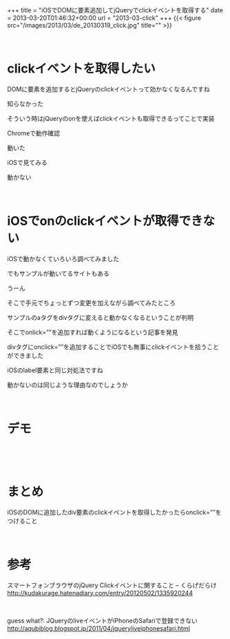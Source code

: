 +++
title = "iOSでDOMに要素追加してjQueryでclickイベントを取得する"
date = 2013-03-20T01:46:32+00:00
url = "2013-03-click"
+++
{{< figure src="/images/2013/03/de_20130319_click.jpg" title="" >}}

&nbsp;

# clickイベントを取得したい

DOMに要素を追加するとjQueryのclickイベントって効かなくなるんですね

知らなかった

そういう時はjQueryのonを使えばclickイベントも取得できるってことで実装

Chromeで動作確認

動いた

iOSで見てみる

動かない

&nbsp;

# iOSでonのclickイベントが取得できない

iOSで動かなくていろいろ調べてみました

でもサンプルが動いてるサイトもある

うーん

そこで手元でちょっとずつ変更を加えながら調べてみたところ

サンプルのaタグをdivタグに変えると動かなくなるということが判明

そこでonlick=&#8221;&#8221;を追加すれば動くようになるという記事を発見

divタグにonclick=&#8221;&#8221;を追加することでiOSでも無事にclickイベントを拾うことができました

iOSのlabel要素と同じ対処法ですね

動かないのは同じような理由なのでしょうか

&nbsp;

# デモ



&nbsp;

&nbsp;

# まとめ

iOSのDOMに追加したdiv要素のclickイベントを取得したかったらonclick=&#8221;&#8221;をつけること

&nbsp;

# 参考

スマートフォンブラウザのjQuery Clickイベントに関すること &#8211; くらげだらけ  
<http://kudakurage.hatenadiary.com/entry/20120502/1335920244>

&nbsp;

guess what?: JQueryのliveイベントがiPhoneのSafariで登録できない  
<http://aqubiblog.blogspot.jp/2011/04/jqueryliveiphonesafari.html>